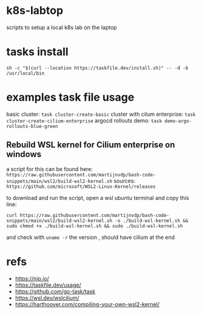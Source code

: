 # k8s-labtop
scripts to setup a local k8s lab on the laptop

# tasks install
`sh -c "$(curl --location https://taskfile.dev/install.sh)" -- -d -b /usr/local/bin`

# examples task file usage
basic cluster:
`task cluster-create-basic`
cluster with cilum enterprise:
`task cluster-create-cilium-enterprise`
argocd rollouts demo:
`task demo-argo-rollouts-blue-green`

## Rebuild WSL kernel for Cilium enterprise on windows

a script for this can be found here:  
`https://raw.githubusercontent.com/martijnvdp/bash-code-snippets/main/wsl2/build-wsl2-kernel.sh`
sources: `https://github.com/microsoft/WSL2-Linux-Kernel/releases`

to download and run the script, open a wsl ubuntu terminal and copy this line:
```
curl https://raw.githubusercontent.com/martijnvdp/bash-code-snippets/main/wsl2/build-wsl2-kernel.sh -o ./build-wsl-kernel.sh && sudo chmod +x ./build-wsl-kernel.sh && sudo ./build-wsl-kernel.sh
```
and check with  `uname -r` the version , should have cilium at the end

# refs
- https://nip.io/
- https://taskfile.dev/usage/
- https://github.com/go-task/task
- https://wsl.dev/wslcilium/
- https://harthoover.com/compiling-your-own-wsl2-kernel/
